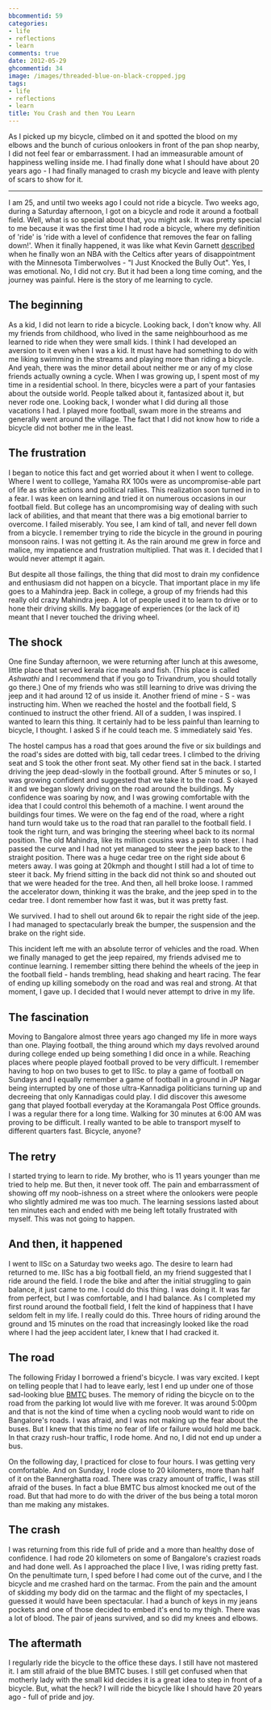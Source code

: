 ```yaml
---
bbcommentid: 59
categories:
- life
- reflections
- learn
comments: true
date: 2012-05-29
ghcommentid: 34
image: /images/threaded-blue-on-black-cropped.jpg
tags:
- life
- reflections
- learn
title: You Crash and then You Learn
---
```


As I picked up my bicycle, climbed on it and spotted the blood on my elbows and the bunch of curious onlookers in front of the pan shop nearby, I did not feel fear or embarrassment. I had an immeasurable amount of happiness welling inside me. I had finally done what I should have about 20 years ago - I had finally managed to crash my bicycle and leave with plenty of scars to show for it.

----

I am 25, and until two weeks ago I could not ride a bicycle. Two weeks ago, during a Saturday afternoon, I got on a bicycle and rode it around a football field. Well, what is so special about that, you might ask. It was pretty special to me because it was the first time I had rode a bicycle, where my definition of 'ride' is 'ride with a level of confidence that removes the fear on falling down!'. When it finally happened, it was like what Kevin Garnett [described](http://www.youtube.com/watch?v=3_gL_H9zAY8) when he finally won an NBA with the Celtics after years of disappointment with the Minnesota Timberwolves - "I Just Knocked the Bully Out". Yes, I was emotional. No, I did not cry. But it had been a long time coming, and the journey was painful. Here is the story of me learning to cycle.

<!--more-->

## The beginning

As a kid, I did not learn to ride a bicycle. Looking back, I don't know why. All my friends from childhood, who lived in the same neighbourhood as me learned to ride when they were small kids. I think I had developed an aversion to it even when I was a kid. It must have had something to do with me liking swimming in the streams and playing more than riding a bicycle. And yeah, there was the minor detail about neither me or any of my close friends actually owning a cycle.
When I was growing up, I spent most of my time in a residential school. In there, bicycles were a part of your fantasies about the outside world. People talked about it, fantasized about it, but never rode one. Looking back, I wonder what I did during all those vacations I had. I played more football, swam more in the streams and generally went around the village. The fact that I did not know how to ride a bicycle did not bother me in the least.

## The frustration

I began to notice this fact and get worried about it when I went to college. Where I went to colllege, Yamaha RX 100s were as uncompromise-able part of life as strike actions and political rallies. This realization soon turned in to a fear. I was keen on learning and tried it on numerous occasions in our football field. But college has an uncompromising way of dealing with such lack of abilities, and that meant that there was a big emotional barrier to overcome. I failed miserably. You see, I am kind of tall, and never fell down from a bicycle. I remember trying to ride the bicycle in the ground in pouring monsoon rains. I was not getting it. As the rain around me grew in force and malice, my impatience and frustration multiplied. That was it. I decided that I would never attempt it again.

But despite all those failings, the thing that did most to drain my confidence and enthusiasm did not happen on a bicycle. That important place in my life goes to a Mahindra jeep. Back in college, a group of my friends had this really old crazy Mahindra jeep. A lot of people used it to learn to drive or to hone their driving skills. My baggage of experiences (or the lack of it) meant that I never touched the driving wheel.

## The shock

One fine Sunday afternoon, we were returning after lunch at this awesome, little place that served kerala rice meals and fish. (This place is called _*Ashwathi*_ and I recommend that if you go to Trivandrum, you should totally go there.) One of my friends who was still learning to drive was driving the jeep and it had around 12 of us inside it. Another friend of mine - S - was instructing him. When we reached the hostel and the football field, S continued to instruct the other friend. All of a sudden, I was inspired. I wanted to learn this thing. It certainly had to be less painful than learning to bicycle, I thought. I asked S if he could teach me. S immediately said Yes.

The hostel campus has a road that goes around the five or six buildings and the road's sides are dotted with big, tall cedar trees. I climbed to the driving seat and S took the other front seat. My other fiend sat in the back. I started driving the jeep dead-slowly in the football ground. After 5 minutes or so, I was growing confident and suggested that we take it to the road. S okayed it and we began slowly driving on the road around the buildings. My confidence was soaring by now, and I was growing comfortable with the idea that I could control this behemoth of a machine. I went around the buildings four times. We were on the fag end of the road, where a right hand turn would take us to the road that ran parallel to the football field. I took the right turn, and was bringing the steering wheel back to its normal position. The old Mahindra, like its million cousins was a pain to steer. I had passed the curve and I had not yet managed to steer the jeep back to the straight position. There was a huge cedar tree on the right side about 6 meters away. I was going at 20kmph and thought I still had a lot of time to steer it back. My friend sitting in the back did not think so and shouted out that we were headed for the tree. And then, all hell broke loose. I rammed the accelerator down, thinking it was the brake, and the jeep sped in to the cedar tree. I dont remember how fast it was, but it was pretty fast.

We survived. I had to shell out around 6k to repair the right side of the jeep. I had managed to spectacularly break the bumper, the suspension and the brake on the right side.

This incident left me with an absolute terror of vehicles and the road. When we finally managed to get the jeep repaired, my friends advised me to continue learning. I remember sitting there behind the wheels of the jeep in the football field - hands trembling, head shaking and heart racing. The fear of ending up killing somebody on the road and was real and strong. At that moment, I gave up. I decided that I would never attempt to drive in my life.

## The fascination

Moving to Bangalore almost three years ago changed my life in more ways than one. Playing football, the thing around which my days revolved around during college ended up being something I did once in a while. Reaching places where people played football proved to be very difficult. I remember having to hop on two buses to get to IISc. to play a game of football on Sundays and I equally remember a game of football in a ground in JP Nagar being interrupted by one of those ultra-Kannadiga politicians turning up and decreeing that only Kannadigas could play. I did discover this awesome gang that played football everyday at the Koramangala Post Office grounds. I was a regular there for a long time. Walking for 30 minutes at 6:00 AM was proving to be difficult. I really wanted to be able to transport myself to different quarters fast. Bicycle, anyone?

## The retry

I started trying to learn to ride. My brother, who is 11 years younger than me tried to help me. But then, it never took off. The pain and embarrassment of showing off my noob-ishness on a street where the onlookers were people who slightly admired me was too much. The learning sessions lasted about ten minutes each and ended with me being left totally frustrated with myself. This was not going to happen.

## And then, it happened

I went to IISc on a Saturday two weeks ago. The desire to learn had returned to me. IISc has a big football field, an my friend suggested that I ride around the field. I rode the bike and after the initial struggling to gain balance, it just came to me. I could do this thing. I was doing it. It was far from perfect, but I was comfortable, and I had balance. As I completed my first round around the football field, I felt the kind of happiness that I have seldom felt in my life. I really could do this. Three hours of riding around the ground and 15 minutes on the road that increasingly looked like the road where I had the jeep accident later, I knew that I had cracked it.

## The road

The following Friday I borrowed a friend's bicycle. I was vary excited. I kept on telling people that I had to leave early, lest I end up under one of those sad-looking blue [BMTC](http://www.bmtcinfo.com/site/index.jsp "BMTC") buses. The memory of riding the bicycle on to the road from the parking lot would live with me forever. It was around 5:00pm and that is not the kind of time when a cycling noob would want to ride on Bangalore's roads. I was afraid, and I was not making up the fear about the buses. But I knew that this time no fear of life or failure would hold me back. In that crazy rush-hour traffic, I rode home. And no, I did not end up under a bus.

On the following day, I practiced for close to four hours. I was getting very comfortable. And on Sunday, I rode close to 20 kilometers, more than half of it on the Bannerghatta road. There was crazy amount of traffic, I was still afraid of the buses. In fact a blue BMTC bus almost knocked me out of the road. But that had more to do with the driver of the bus being a total moron than me making any mistakes.

## The crash

I was returning from this ride full of pride and a more than healthy dose of confidence. I had rode 20 kilometers on some of Bangalore's craziest roads and had done well. As I approached the place I live, I was riding pretty fast. On the penultimate turn, I sped before I had come out of the curve, and I the bicycle and me crashed hard on the tarmac. From the pain and the amount of skidding my body did on the tarmac and the flight of my spectacles, I guessed it would have been spectacular. I had a bunch of keys in my jeans pockets and one of those decided to embed it's end to my thigh. There was a lot of blood. The pair of jeans survived, and so did my knees and elbows.

## The aftermath

I regularly ride the bicycle to the office these days. I still have not mastered it. I am still afraid of the blue BMTC buses. I still get confused when that motherly lady with the small kid decides it is a great idea to step in front of a bicycle. But, what the heck? I will ride the bicycle like I should have 20 years ago - full of pride and joy.
